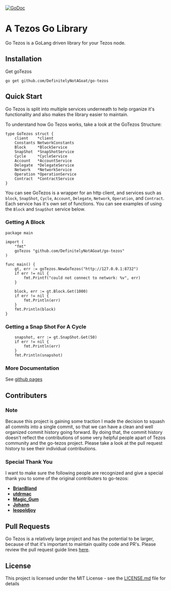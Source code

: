 [![GoDoc](https://godoc.org/github.com/golang/gddo?status.svg)](https://godoc.org/github.com/DefinitelyNotAGoat/go-tezos)
# A Tezos Go Library

Go Tezos is a GoLang driven library for your Tezos node. 

## Installation

Get goTezos 
```
go get github.com/DefinitelyNotAGoat/go-tezos
```

## Quick Start 
Go Tezos is split into multiple services underneath to help organize it's functionality and also makes the library easier to maintain. 

To understand how Go Tezos works, take a look at the GoTezos Structure: 
```
type GoTezos struct {
	client    *client
	Constants NetworkConstants
	Block     *BlockService
	SnapShot  *SnapShotService
	Cycle     *CycleService
	Account   *AccountService
	Delegate  *DelegateService
	Network   *NetworkService
	Operation *OperationService
	Contract  *ContractService
}
```
You can see GoTezos is a wrapper for an http client, and services such as `block`,  `SnapShot`, `Cycle`, `Account`, `Delegate`, `Network`, `Operation`, and `Contract`.
Each service has it's own set of functions. You can see examples of using the `Block` and `SnapShot` service below.


### Getting A Block

```
package main

import (
	"fmt"
	goTezos "github.com/DefinitelyNotAGoat/go-tezos"
)

func main() {
	gt, err := goTezos.NewGoTezos("http://127.0.0.1:8732")
	if err != nil {
		fmt.Printf("could not connect to network: %v", err)
	}

	block, err := gt.Block.Get(1000)
	if err != nil {
		fmt.Println(err)
	}
	fmt.Println(block)
}
```

### Getting a Snap Shot For A Cycle
```
	snapshot, err := gt.SnapShot.Get(50)
	if err != nil {
		fmt.Println(err)
	}
	fmt.Println(snapshot)
```

### More Documentation
See [github pages](https://definitelynotagoat.github.io/go-tezos/)

## Contributers

### Note

Because this project is gaining some traction I made the decision to squash all commits into a single commit, so that we can have a clean and well organized
commit history going forward. By doing that, the commit history doesn't reflect the contributions of some very helpful people apart of Tezos community and the go-tezos project. Please take a look at the pull request history to see their individual contributions. 


### Special Thank You

I want to make sure the following people are recognized and give a special thank you to some of the original contributers to go-tezos:  

* [**BrianBland**](https://github.com/BrianBland)
* [**utdrmac**](https://github.com/utdrmac)
* [**Magic_Gum**](https://github.com/fkbenjamin)
* [**Johann**](https://github.com/tulpenhaendler)
* [**leopoldjoy**](https://github.com/leopoldjoy)

## Pull Requests
Go Tezos is a relatively large project and has the potential to be larger, because of that it's important to maintain quality code and PR's. Please review the pull request guide lines [here](PULL_REQUEST_GUIDE.md).

## License

This project is licensed under the MIT License - see the [LICENSE.md](LICENSE.md) file for details
